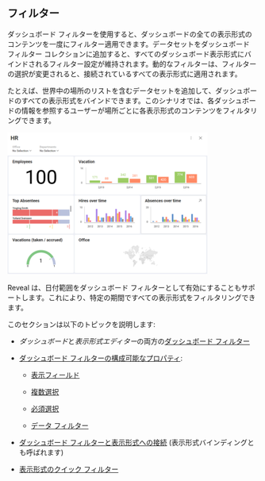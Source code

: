 ## フィルター

ダッシュボード フィルターを使用すると、ダッシュボードの全ての表示形式のコンテンツを一度にフィルター適用できます。データセットをダッシュボード フィルター コレクションに追加すると、すべてのダッシュボード表示形式にバインドされるフィルター設定が維持されます。動的なフィルターは、フィルターの選択が変更されると、接続されているすべての表示形式に適用されます。

たとえば、世界中の場所のリストを含むデータセットを追加して、ダッシュボードのすべての表示形式をバインドできます。このシナリオでは、各ダッシュボードの情報を参照するユーザーが場所ごとに各表示形式のコンテンツをフィルタリングできます。

<img src="images/dashboard-filters-binding.png" alt="Dashboard filter by location added in the Dashboard editor" width="80%"/>

Reveal は、日付範囲をダッシュボード フィルターとして有効にすることもサポートします。これにより、特定の期間ですべての表示形式をフィルタリングできます。

このセクションは以下のトピックを説明します:

  - *ダッシュボード*と*表示形式エディター*の両方の[ダッシュボード フィルター](dashboard-filters.html)

  - [ダッシュボード フィルターの構成可能なプロパティ](dashboard-filters-properties.html):

      - [表示フィールド](dashboard-filters-properties.html#displayed-field)

      - [複数選択](dashboard-filters-properties.html#multiple-selection)

      - [必須選択](dashboard-filters-properties.html#required-selection)

      - [データ フィルター](dashboard-filters-properties.html#data-filters)

  - [ダッシュボード フィルターと表示形式への接続](connecting-dashboard-filters-visualization.html) (表示形式バインディングとも呼ばれます)

  - [表示形式のクイック フィルター](visualization-filters.html)
